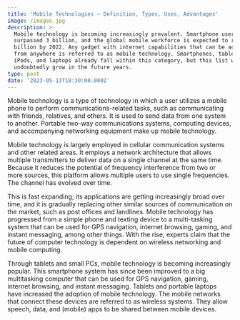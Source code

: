 ```yaml
---
title: 'Mobile Technologies – Definition, Types, Uses, Advantages'
image: /images.jpg
description: >-
  Mobile technology is becoming increasingly prevalent. Smartphone users have
  surpassed 3 billion, and the global mobile workforce is expected to reach 1.87
  billion by 2022. Any gadget with internet capabilities that can be accessed
  from anywhere is referred to as mobile technology. Smartphones, tablets, some
  iPods, and laptops already fall within this category, but this list will
  undoubtedly grow in the future years.
type: post
date: '2023-05-13T18:30:00.000Z'
---
```


Mobile technology is a type of technology in which a user utilizes a mobile phone to perform communications-related tasks, such as communicating with friends, relatives, and others. It is used to send data from one system to another. Portable two-way communications systems, computing devices, and accompanying networking equipment make up mobile technology.

Mobile technology is largely employed in cellular communication systems and other related areas. It employs a network architecture that allows multiple transmitters to deliver data on a single channel at the same time. Because it reduces the potential of frequency interference from two or more sources, this platform allows multiple users to use single frequencies. The channel has evolved over time.

This is fast expanding; its applications are getting increasingly broad over time, and it is gradually replacing other similar sources of communication on the market, such as post offices and landlines. Mobile technology has progressed from a simple phone and texting device to a multi-tasking system that can be used for GPS navigation, internet browsing, gaming, and instant messaging, among other things. With the rise, experts claim that the future of computer technology is dependent on wireless networking and mobile computing.

Through tablets and small PCs, mobile technology is becoming increasingly popular. This smartphone system has since been improved to a big multitasking computer that can be used for GPS navigation, gaming, internet browsing, and instant messaging. Tablets and portable laptops have increased the adoption of mobile technology. The mobile networks that connect these devices are referred to as wireless systems. They allow speech, data, and (mobile) apps to be shared between mobile devices.
